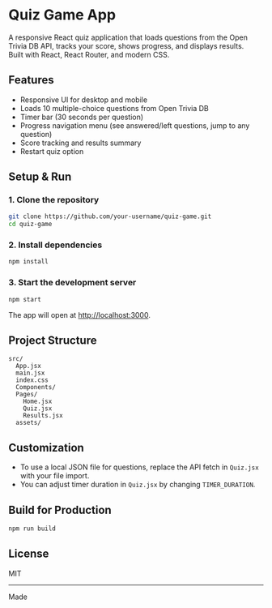 # Quiz Game App

A responsive React quiz application that loads questions from the Open Trivia DB API, tracks your score, shows progress, and displays results.  
Built with React, React Router, and modern CSS.

## Features

- Responsive UI for desktop and mobile
- Loads 10 multiple-choice questions from Open Trivia DB
- Timer bar (30 seconds per question)
- Progress navigation menu (see answered/left questions, jump to any question)
- Score tracking and results summary
- Restart quiz option

## Setup & Run

### 1. Clone the repository

```sh
git clone https://github.com/your-username/quiz-game.git
cd quiz-game
```

### 2. Install dependencies

```sh
npm install
```

### 3. Start the development server

```sh
npm start
```

The app will open at [http://localhost:3000](http://localhost:3000).

## Project Structure

```
src/
  App.jsx
  main.jsx
  index.css
  Components/
  Pages/
    Home.jsx
    Quiz.jsx
    Results.jsx
  assets/
```

## Customization

- To use a local JSON file for questions, replace the API fetch in `Quiz.jsx` with your file import.
- You can adjust timer duration in `Quiz.jsx` by changing `TIMER_DURATION`.

## Build for Production

```sh
npm run build
```

## License

MIT

---

Made

